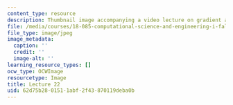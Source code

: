 ```yaml
---
content_type: resource
description: Thumbnail image accompanying a video lecture on gradient and divergence.
file: /media/courses/18-085-computational-science-and-engineering-i-fall-2008/62d75b2801511abf2f43870119deba0b_22.jpg
file_type: image/jpeg
image_metadata:
  caption: ''
  credit: ''
  image-alt: ''
learning_resource_types: []
ocw_type: OCWImage
resourcetype: Image
title: Lecture 22
uid: 62d75b28-0151-1abf-2f43-870119deba0b
---
```

